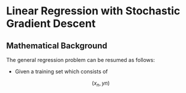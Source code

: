 # Linear Regression with Stochastic Gradient Descent

## Mathematical Background

The general regression problem can be resumed as follows: 
- Given a training set which consists of 

$$ (x_n, yn) $$